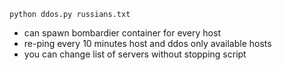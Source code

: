 ```python ddos.py russians.txt```

- can spawn bombardier container for every host
- re-ping every 10 minutes host and ddos only available hosts
- you can change list of servers without stopping script